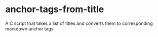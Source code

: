# anchor-tags-from-title
A C script that takes a list of titles and converts them to corresponding markdown anchor tags.

